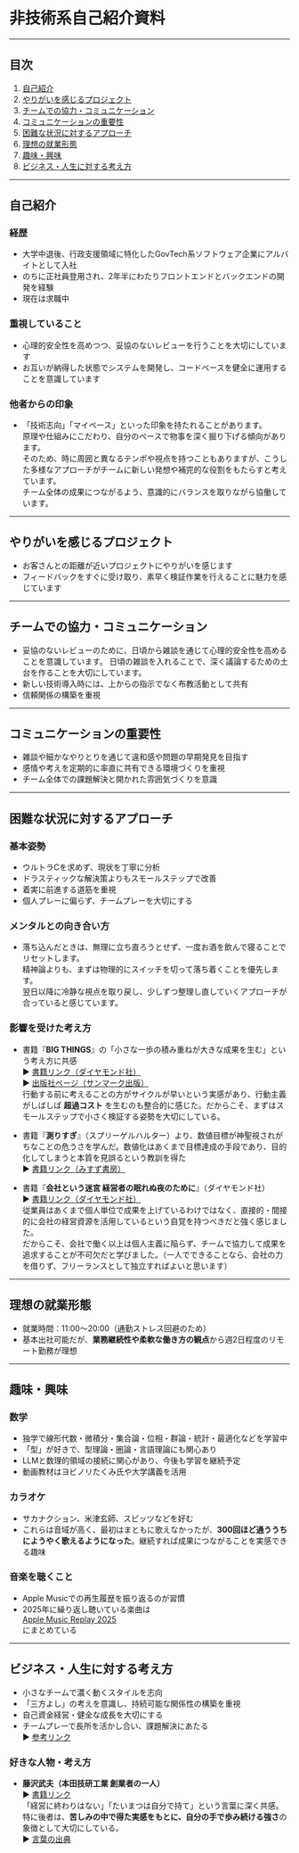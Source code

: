 # 非技術系自己紹介資料

---

## 目次

1. [自己紹介](#自己紹介)
2. [やりがいを感じるプロジェクト](#やりがいを感じるプロジェクト)
3. [チームでの協力・コミュニケーション](#チームでの協力コミュニケーション)
4. [コミュニケーションの重要性](#コミュニケーションの重要性)
5. [困難な状況に対するアプローチ](#困難な状況に対するアプローチ)
6. [理想の就業形態](#理想の就業形態)
7. [趣味・興味](#趣味興味)
8. [ビジネス・人生に対する考え方](#ビジネス人生に対する考え方)

---

## 自己紹介

### 経歴

- 大学中退後、行政支援領域に特化したGovTech系ソフトウェア企業にアルバイトとして入社
- のちに正社員登用され、2年半にわたりフロントエンドとバックエンドの開発を経験
- 現在は求職中

### 重視していること

- 心理的安全性を高めつつ、妥協のないレビューを行うことを大切にしています
- お互いが納得した状態でシステムを開発し、コードベースを健全に運用することを意識しています


### 他者からの印象

 - 「技術志向」「マイペース」といった印象を持たれることがあります。\
  原理や仕組みにこだわり、自分のペースで物事を深く掘り下げる傾向があります。\
  そのため、時に周囲と異なるテンポや視点を持つこともありますが、こうした多様なアプローチがチームに新しい発想や補完的な役割をもたらすと考えています。\
  チーム全体の成果につながるよう、意識的にバランスを取りながら協働しています。

---

## やりがいを感じるプロジェクト

- お客さんとの距離が近いプロジェクトにやりがいを感じます
- フィードバックをすぐに受け取り、素早く検証作業を行えることに魅力を感じています

---

## チームでの協力・コミュニケーション

- 妥協のないレビューのために、日頃から雑談を通じて心理的安全性を高めることを意識しています。
  日頃の雑談を入れることで、深く議論するための土台を作ることを大切にしています。
- 新しい技術導入時には、上からの指示でなく布教活動として共有
- 信頼関係の構築を重視

---

## コミュニケーションの重要性

- 雑談や細かなやりとりを通じて違和感や問題の早期発見を目指す
- 感情や考えを定期的に率直に共有できる環境づくりを重視
- チーム全体での課題解決と開かれた雰囲気づくりを意識

---

## 困難な状況に対するアプローチ

### 基本姿勢

- ウルトラCを求めず、現状を丁寧に分析
- ドラスティックな解決策よりもスモールステップで改善
- 着実に前進する道筋を重視
- 個人プレーに偏らず、チームプレーを大切にする

### メンタルとの向き合い方

- 落ち込んだときは、無理に立ち直ろうとせず、一度お酒を飲んで寝ることでリセットします。\
  精神論よりも、まずは物理的にスイッチを切って落ち着くことを優先します。\
  翌日以降に冷静な視点を取り戻し、少しずつ整理し直していくアプローチが合っていると感じています。

### 影響を受けた考え方

- 書籍『**BIG
  THINGS**』の「小さな一歩の積み重ねが大きな成果を生む」という考え方に共感\
  ▶️
  [書籍リンク（ダイヤモンド社）](https://www.diamond.co.jp/book/9784478116166.html)\
  ▶️
  [出版社ページ（サンマーク出版）](https://www.sunmark.co.jp/detail.php?csid=4037-1)\
  行動する前に考えることの方がサイクルが早いという実感があり、行動主義がしばしば
  **超過コスト**
  を生むのも整合的に感じた。だからこそ、まずはスモールステップで小さく検証する姿勢を大切にしている。

- 書籍『**測りすぎ**』（スプリーゲルハルター）より、数値目標が神聖視されがちなことの危うさを学んだ。数値化はあくまで目標達成の手段であり、目的化してしまうと本質を見誤るという教訓を得た\
  ▶️ [書籍リンク（みすず書房）](https://www.msz.co.jp/book/detail/08793/)

- 書籍『**会社という迷宮 経営者の眠れぬ夜のために**』（ダイヤモンド社）\
  ▶️
  [書籍リンク（ダイヤモンド社）](https://www.diamond.co.jp/book/9784478116166.html)\
  従業員はあくまで個人単位で成果を上げているわけではなく、直接的・間接的に会社の経営資源を活用しているという自覚を持つべきだと強く感じました。\
  だからこそ、会社で働く以上は個人主義に陥らず、チームで協力して成果を追求することが不可欠だと学びました。（一人でできることなら、会社の力を借りず、フリーランスとして独立すればよいと思います）

---

## 理想の就業形態

- 就業時間：11:00〜20:00（通勤ストレス回避のため）
- 基本出社可能だが、**業務継続性や柔軟な働き方の観点**から週2日程度のリモート勤務が理想

---

## 趣味・興味

### 数学

- 独学で線形代数・微積分・集合論・位相・群論・統計・最適化などを学習中
- 「型」が好きで、型理論・圏論・言語理論にも関心あり
- LLMと数理的領域の接続に関心があり、今後も学習を継続予定
- 動画教材はヨビノリたくみ氏や大学講義を活用

### カラオケ

- サカナクション、米津玄師、スピッツなどを好む
- これらは音域が高く、最初はまともに歌えなかったが、**300回ほど通ううちにようやく歌えるようになった**。継続すれば成果につながることを実感できる趣味

### 音楽を聴くこと

- Apple Musicでの再生履歴を振り返るのが習慣
- 2025年に繰り返し聴いている楽曲は\
  [Apple Music Replay 2025](https://music.apple.com/jp/playlist/replay-2025/pl.rp-6xDxUlpxGb8?l=en-US)\
  にまとめている

---

## ビジネス・人生に対する考え方

- 小さなチームで濃く動くスタイルを志向
- 「三方よし」の考えを意識し、持続可能な関係性の構築を重視
- 自己資金経営・健全な成長を大切にする
- チームプレーで長所を活かし合い、課題解決にあたる\
  ▶️ [参考リンク](https://note.com/nob75note/n/n469dda2aeb95)

### 好きな人物・考え方

- **藤沢武夫（本田技研工業 創業者の一人）**\
  ▶️ [書籍リンク](https://www.kinokuniya.co.jp/f/dsg-01-9784167130022)\
  「経営に終わりはない」「たいまつは自分で持て」という言葉に深く共感。特に後者は、**苦しみの中で得た実感をもとに、自分の手で歩み続ける強さ**の象徴として大切にしている。\
  ▶️ [言葉の出典](https://ameblo.jp/free-agent999/entry-11952207606.html)
